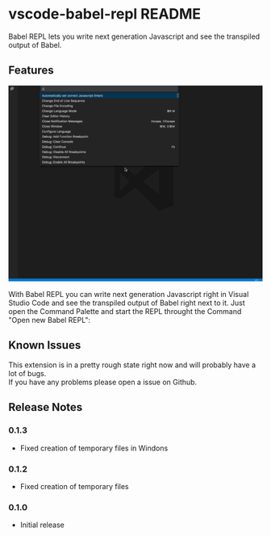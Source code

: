 # vscode-babel-repl README

Babel REPL lets you write next generation Javascript and see the transpiled output of Babel.

## Features

![Babel REPL in action](./babel.gif)

With Babel REPL you can write next generation Javascript right in Visual Studio Code and see the transpiled output of Babel right next to it.
Just open the Command Palette and start the REPL throught the Command "Open new Babel REPL":

## Known Issues

This extension is in a pretty rough state right now and will probably have a lot of bugs.  
If you have any problems please open a issue on Github.

## Release Notes

### 0.1.3

- Fixed creation of temporary files in Windons

### 0.1.2

- Fixed creation of temporary files

### 0.1.0

- Initial release
